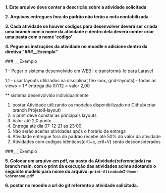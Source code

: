 **1. Este arquivo deve conter a descrição sobre a atividade solicitada**

**2. Arquivos entregues fora do padrão não terão a nota contabilizada**

**3. Cada atividade se houver códigos para desenvolver deverá ser
criada uma branch com o nome da atividade e dentro dela deverá conter criar uma pasta com o nome 'codigo'**

**4. Pegue as instruções da atividade no moodle e adicione dentro da diretiva "###__Exemplo"**

###___Exemplo

1 - Pegar o sistema desenvolvido em WEB I e transformá-lo para Laravel

1.1 - usar layouts utilizados na disciplina( flex-box, grid-layouts) - todas as views = 1 ª entrega dia 07/12  = valor 2,00

** sistema desenvolvido individualmente


 1. postar Atividade utilizando os modelos disponibilizado no Github(criar branch  ProjetoII-layout)
 2. o print deve constar as principais layouts
 3. Valor até 2,0 ponto
 4. Entrega até dia  07-12-21 as 23:00. 
 5. Não serão aceitas atividades após o horário de entrega
 6. Atividade entregue fora do padrão recebe até 50% do valor da atividade
 7. Atividades com codigos idênticos(crtl+c, crtl+V) serão desconsiderados




###___Exemplo


**5. Colocar um arquivo em pdf, na pasta da Atividade(referenciada) na branch main, com o print da execução das atividades acima adotando o seguinte modelo para nome do arquivo: ```print-AtividadeI-Nome-Sobrenome.pdf```**

**6. postar no moodle a url do git referente a atividade solicitada.**
